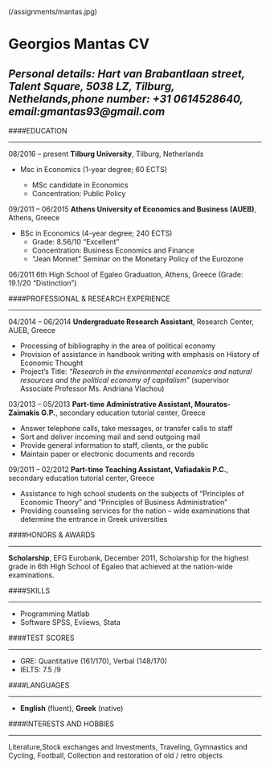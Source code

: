 (/assignments/mantas.jpg)

Georgios Mantas CV
====================
_Personal details: Hart van Brabantlaan street, Talent Square, 5038 LZ, Tilburg, Nethelands,phone number: +31 0614528640, email:gmantas93@gmail.com_
---------------------
####EDUCATION
___
08/2016 – present **Tilburg University**, Tilburg, Netherlands

* Msc in Economics (1-year degree; 60 ECTS)

  * MSc candidate in Economics
  * Concentration: Public Policy

09/2011 – 06/2015 **Athens University of Economics and Business (AUEB)**, Athens, Greece

* BSc in Economics (4-year degree; 240 ECTS)
  * Grade: 8.56/10 “Excellent”
  * Concentration: Business Economics and Finance
  * “Jean Monnet” Seminar on the Monetary Policy of the Eurozone

06/2011 6th High School of Egaleo Graduation, Athens, Greece (Grade: 19.1/20 “Distinction”)

####PROFESSIONAL & RESEARCH EXPERIENCE
___
04/2014 – 06/2014 **Undergraduate Research Assistant**, Research Center, AUEB, Greece
* Processing of bibliography in the area of political economy
* Provision of assistance in handbook writing with emphasis on History of Economic Thought
* Project’s Title: _“Research in the environmental economics and natural resources and the political
economy of capitalism”_ (supervisor Associate Professor Ms. Andriana Vlachou)

03/2013 – 05/2013 **Part-time Administrative Assistant, Mouratos-Zaimakis G.P.**, secondary education tutorial center, Greece
* Answer telephone calls, take messages, or transfer calls to staff
* Sort and deliver incoming mail and send outgoing mail
* Provide general information to staff, clients, or the public
* Maintain paper or electronic documents and records

09/2011 – 02/2012 **Part-time Teaching Assistant, Vafiadakis P.C.**, secondary education tutorial center, Greece
* Assistance to high school students on the subjects of “Principles of Economic Theory” and “Principles of Business Administration”
* Providing counseling services for the nation – wide examinations that determine the entrance in Greek universities

####HONORS & AWARDS
___
**Scholarship**, EFG Eurobank, December 2011, Scholarship for the highest grade in 6th High School of Egaleo that achieved at the nation-wide examinations.

####SKILLS
___
* Programming    Matlab 
* Software       SPSS, Eviiews, Stata

####TEST SCORES
___
* GRE: Quantitative (161/170), Verbal (148/170)
* IELTS: 7.5 /9

####LANGUAGES
___
* **English** (fluent), **Greek** (native)

####INTERESTS AND HOBBIES 
___
Literature,Stock exchanges and Investments, Traveling, Gymnastics and Cycling, Football, Collection and restoration of old / retro objects

